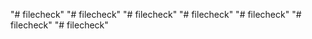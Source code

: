 "# filecheck" 
"# filecheck" 
"# filecheck" 
"# filecheck" 
"# filecheck" 
"# filecheck" 
"# filecheck" 
